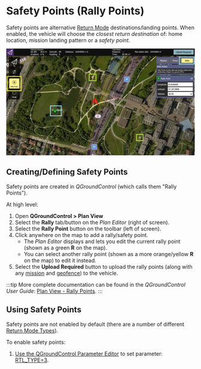 # Safety Points (Rally Points)

Safety points are alternative [Return Mode](../flight_modes/return.md) destinations/landing points.
When enabled, the vehicle will choose the _closest return destination_ of: home location, mission landing pattern or a _safety point_.

![Safety Points](../../assets/qgc/plan/rally_point/rally_points.jpg)

## Creating/Defining Safety Points

Safety points are created in _QGroundControl_ (which calls them "Rally Points").

At high level:

1. Open **QGroundControl > Plan View**
2. Select the **Rally** tab/button on the _Plan Editor_ (right of screen).
3. Select the **Rally Point** button on the toolbar (left of screen).
4. Click anywhere on the map to add a rally/safety point.
   - The _Plan Editor_ displays and lets you edit the current rally point (shown as a green **R** on the map).
   - You can select another rally point (shown as a more orange/yellow **R** on the map) to edit it instead.
5. Select the **Upload Required** button to upload the rally points (along with any [mission](../flying/missions.md) and [geofence](../flying/geofence.md)) to the vehicle.

:::tip
More complete documentation can be found in the _QGroundControl User Guide_: [Plan View - Rally Points](https://docs.qgroundcontrol.com/master/en/qgc-user-guide/plan_view/plan_rally_points.html).
:::

## Using Safety Points

Safety points are not enabled by default (there are a number of different [Return Mode Types](../flight_modes/return.md#return_types)).

To enable safety points:

1. [Use the QGroundControl Parameter Editor](../advanced_config/parameters.md) to set parameter: [RTL_TYPE=3](../advanced_config/parameter_reference.md#RTL_TYPE).
